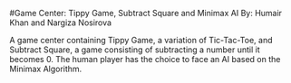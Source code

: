 #Game Center: Tippy Game, Subtract Square and Minimax AI
By: Humair Khan and Nargiza Nosirova

A game center containing Tippy Game, a variation of Tic-Tac-Toe, and Subtract Square, a game consisting of subtracting a number until it becomes 0. The human player has the choice to face an AI based on the Minimax Algorithm.
